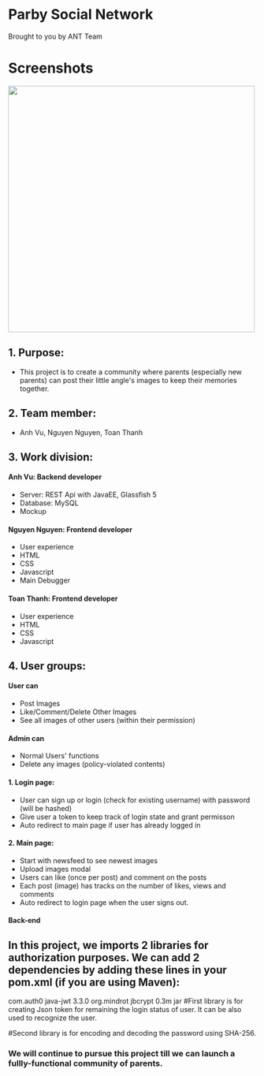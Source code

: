 # Parby Social Network

Brought to you by ANT Team

# Screenshots

<img src="https://user-images.githubusercontent.com/22562689/41874011-5187c890-78cf-11e8-93b3-280e85c47310.png" height="500px" width="500px">

## 1. Purpose: 
- This project is to create a community where parents (especially new parents) can post their little angle's images to keep their memories together. 

## 2. Team member: 
- Anh Vu, Nguyen Nguyen, Toan Thanh

## 3. Work division:

#### Anh Vu: Backend developer
  - Server: REST Api with JavaEE, Glassfish 5
  - Database: MySQL
  - Mockup
  
  
#### Nguyen Nguyen: Frontend developer
  - User experience
  - HTML
  - CSS 
  - Javascript
  - Main Debugger
  
#### Toan Thanh: Frontend developer
  - User experience
  - HTML
  - CSS 
  - Javascript

## 4. User groups:

#### User can
- Post Images 
- Like/Comment/Delete Other Images
- See all images of other users (within their permission)

#### Admin can
- Normal Users' functions
- Delete any images (policy-violated contents)

#### 1. Login page:

- User can sign up or login (check for existing username) with password (will be hashed)
- Give user a token to keep track of login state and grant permisson
- Auto redirect to main page if user has already logged in

#### 2. Main page:

- Start with newsfeed to see newest images
- Upload images modal
- Users can like (once per post) and comment on the posts
- Each post (image) has tracks on the number of likes, views and comments
- Auto redirect to login page when the user signs out.

#### Back-end 

## In this project, we imports 2 libraries for authorization purposes. We can add 2 dependencies by adding these lines in your pom.xml (if you are using Maven):

<dependency>
            <groupId>com.auth0</groupId>
            <artifactId>java-jwt</artifactId>
            <version>3.3.0</version>
        </dependency>
<dependency>
            <groupId>org.mindrot</groupId>
            <artifactId>jbcrypt</artifactId>
            <version>0.3m</version>
            <type>jar</type>
        </dependency>
#First library is for creating Json token for remaining the login status of user. It can be also used to recognize the user.

#Second library is for encoding and decoding the password using SHA-256.
### We will continue to pursue this project till we can launch a fullly-functional community of parents.
